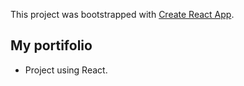 This project was bootstrapped with [Create React App](https://github.com/facebookincubator/create-react-app).

## My portifolio

* Project using React.
